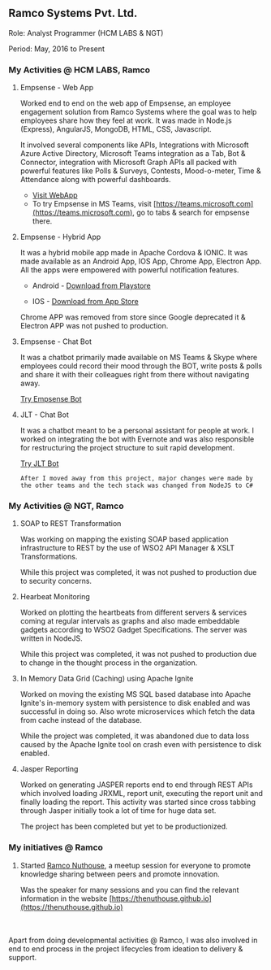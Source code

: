 ## Ramco Systems Pvt. Ltd.

Role: Analyst Programmer (HCM LABS & NGT)


Period: May, 2016 to Present

### My Activities @ HCM LABS, Ramco

1. Empsense - Web App
    
    Worked end to end on the web app of Empsense, an employee engagement solution from Ramco Systems where the goal was to help employees share how they feel at work. It was made in Node.js (Express), AngularJS, MongoDB, HTML, CSS, Javascript. 
    
    It involved several components like APIs, Integrations with Microsoft Azure Active Directory, Microsoft Teams integration as a Tab, Bot & Connector, integration with Microsoft Graph APIs all packed with powerful features like Polls & Surveys, Contests, Mood-o-meter, Time & Attendance along with powerful dashboards.

    * [Visit WebApp](https://empsense.ramco.com)
    * To try Empsense in MS Teams, visit [https://teams.microsoft.com](https://teams.microsoft.com), go to tabs & search for empsense there.
    
2. Empsense - Hybrid App
    
    It was a hybrid mobile app made in Apache Cordova & IONIC. It was made  available as an Android App, IOS App, Chrome App, Electron App. All the apps were empowered with powerful notification features.
    
    * Android - [Download from Playstore](https://play.google.com/store/apps/details?id=com.ramco.hcm.empsense)

    * IOS - [Download from App Store](https://itunes.apple.com/ca/app/empsense/id1127694619)

    Chrome APP was removed from store since Google deprecated it & Electron APP was not pushed to production.

3. Empsense - Chat Bot

    It was a chatbot primarily made available on MS Teams & Skype where employees could record their mood through the BOT, write posts & polls and share it with their colleagues right from there without navigating away.

    [Try Empsense Bot](https://empsense.ramco.com/install/bot)

4. JLT - Chat Bot

    It was a chatbot meant to be a personal assistant for people at work. I worked on integrating the bot with Evernote and was also responsible for restructuring the project structure to suit rapid development.

    [Try JLT Bot](https://bots.ramco.com)

    `After I moved away from this project, major changes were made by the other teams and the tech stack was changed from NodeJS to C#`

### My Activities @ NGT, Ramco

1. SOAP to REST Transformation

    Was working on mapping the existing SOAP based application infrastructure to REST by the use of WSO2 API Manager & XSLT Transformations. 

    While this project was completed, it was not pushed to production due to security concerns.

2. Hearbeat Monitoring

    Worked on plotting the heartbeats from different servers & services coming at regular intervals as graphs and also made embeddable gadgets according to WSO2 Gadget Specifications. The server was written in NodeJS.

    While this project was completed, it was not pushed to production due to change in the thought process in the organization.

3. In Memory Data Grid (Caching) using Apache Ignite

    Worked on moving the existing MS SQL based database into Apache Ignite's in-memory system with persistence to disk enabled and was successful in doing so. Also wrote microservices which fetch the data from cache instead of the database.

    While the project was completed, it was abandoned due to data loss caused by the Apache Ignite tool on crash even with persistence to disk enabled.

4. Jasper Reporting

    Worked on generating JASPER reports end to end through REST APIs which involved loading JRXML, report unit, executing the report unit and finally loading the report. This activity was started since cross tabbing through Jasper initially took a lot of time for huge data set.

    The project has been completed but yet to be productionized.

### My initiatives @ Ramco

1. Started [Ramco Nuthouse](https://thenuthouse.github.io), a meetup session for everyone to promote knowledge sharing between peers and promote innovation.

    Was the speaker for many sessions and you can find the relevant information in the website [https://thenuthouse.github.io](https://thenuthouse.github.io)



<br><br>
Apart from doing developmental activities @ Ramco, I was also involved in end to end process in the project lifecycles from ideation to delivery & support.
